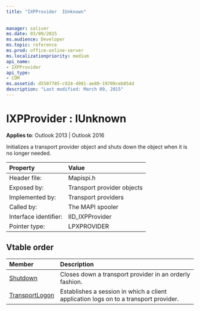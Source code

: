 ```yaml
---
title: "IXPProvider  IUnknown"
 
 
manager: soliver
ms.date: 03/09/2015
ms.audience: Developer
ms.topic: reference
ms.prod: office-online-server
ms.localizationpriority: medium
api_name:
- IXPProvider
api_type:
- COM
ms.assetid: d5507785-c924-4981-ae80-19709ceb054d
description: "Last modified: March 09, 2015"
---
```


# IXPProvider : IUnknown

  
  
**Applies to**: Outlook 2013 | Outlook 2016 
  
Initializes a transport provider object and shuts down the object when it is no longer needed.
  
|Property |Value |
|:-----|:-----|
|Header file:  <br/> |Mapispi.h  <br/> |
|Exposed by:  <br/> |Transport provider objects  <br/> |
|Implemented by:  <br/> |Transport providers  <br/> |
|Called by:  <br/> |The MAPI spooler  <br/> |
|Interface identifier:  <br/> |IID_IXPProvider  <br/> |
|Pointer type:  <br/> |LPXPROVIDER  <br/> |
   
## Vtable order

|Member |Description |
|:-----|:-----|
|[Shutdown](ixpprovider-shutdown.md) <br/> |Closes down a transport provider in an orderly fashion. |
|[TransportLogon](ixpprovider-transportlogon.md) <br/> |Establishes a session in which a client application logs on to a transport provider. |
   

